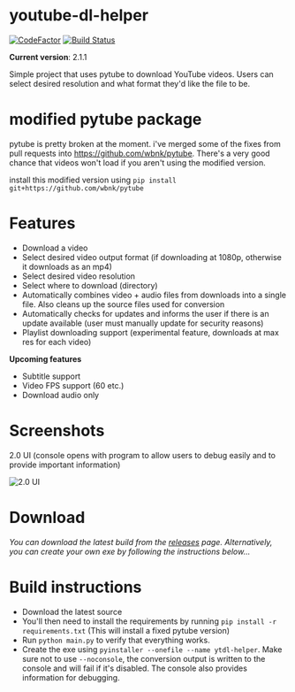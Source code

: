 # youtube-dl-helper
[![CodeFactor](https://www.codefactor.io/repository/github/wbnk/youtube-dl-helper/badge)](https://www.codefactor.io/repository/github/wbnk/youtube-dl-helper) [![Build Status](https://travis-ci.com/wbnk/youtube-dl-helper.svg?branch=master)](https://travis-ci.com/wbnk/youtube-dl-helper)

**Current version**: 2.1.1

Simple project that uses pytube to download YouTube videos. Users can select desired resolution and what format they'd
like the file to be.


# modified pytube package

pytube is pretty broken at the moment. i've merged some of the fixes from pull requests
into https://github.com/wbnk/pytube. There's a very good chance that videos won't load if you aren't using the modified version.

install this modified version using ```pip install git+https://github.com/wbnk/pytube```


# Features

* Download a video
* Select desired video output format (if downloading at 1080p, otherwise it downloads as an mp4)
* Select desired video resolution
* Select where to download (directory)
* Automatically combines video + audio files from downloads into a single file. Also cleans up the source files used for conversion
* Automatically checks for updates and informs the user if there is an update available (user must manually update for security reasons)
* Playlist downloading support (experimental feature, downloads at max res for each video)

**Upcoming features**

* Subtitle support
* Video FPS support (60 etc.)
* Download audio only

# Screenshots

2.0 UI (console opens with program to allow users to debug easily and to provide important information)

![2.0 UI](https://i.imgur.com/Szmmnua.png)


# Download

*You can download the latest build from the [releases](https://github.com/wbnk/youtube-dl-helper/releases) page. Alternatively, you can create your own exe by following the instructions below...*

# Build instructions

* Download the latest source
* You'll then need to install the requirements by running ```pip install -r requirements.txt``` (This will install a fixed pytube version)
* Run ```python main.py``` to verify that everything works.
* Create the exe using ```pyinstaller --onefile --name ytdl-helper```. Make sure not to use ```--noconsole```, the conversion output is written to the console and will fail if it's disabled. The console also provides information for debugging.



